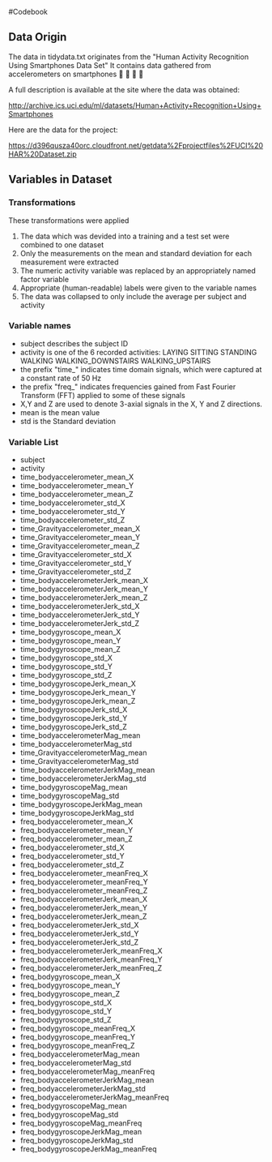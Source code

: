 #Codebook
## Data Origin
The data in tidydata.txt originates from the "Human Activity Recognition Using Smartphones Data Set"
It contains data gathered from accelerometers on smartphones :running_shirt_with_sash: :running_shirt_with_sash: :running_shirt_with_sash: :running_shirt_with_sash:

A full description is available at the site where the data was obtained:

http://archive.ics.uci.edu/ml/datasets/Human+Activity+Recognition+Using+Smartphones

Here are the data for the project:

https://d396qusza40orc.cloudfront.net/getdata%2Fprojectfiles%2FUCI%20HAR%20Dataset.zip

## Variables in Dataset

### Transformations
These transformations were applied
1. The data which was devided into a training and a test set were combined to one dataset
2. Only the measurements on the mean and standard deviation for each measurement were extracted
3. The numeric activity variable was replaced by an appropriately named factor variable
4. Appropriate (human-readable) labels were given to the variable names
5. The data was collapsed to only include the average per subject and activity

### Variable names

* subject describes the subject ID
* activity is one of the 6 recorded activities: LAYING SITTING STANDING WALKING WALKING_DOWNSTAIRS WALKING_UPSTAIRS
* the prefix "time_" indicates time domain signals, which were captured at a constant rate of 50 Hz
* the prefix "freq_" indicates frequencies gained from Fast Fourier Transform (FFT) applied to some of these signals
* X,Y and Z are used to denote 3-axial signals in the X, Y and Z directions.
* mean is the mean value
* std is the Standard deviation 

### Variable List

* subject
* activity
* time_bodyaccelerometer_mean_X
* time_bodyaccelerometer_mean_Y
* time_bodyaccelerometer_mean_Z
* time_bodyaccelerometer_std_X
* time_bodyaccelerometer_std_Y
* time_bodyaccelerometer_std_Z
* time_Gravityaccelerometer_mean_X
* time_Gravityaccelerometer_mean_Y
* time_Gravityaccelerometer_mean_Z
* time_Gravityaccelerometer_std_X
* time_Gravityaccelerometer_std_Y
* time_Gravityaccelerometer_std_Z
* time_bodyaccelerometerJerk_mean_X
* time_bodyaccelerometerJerk_mean_Y
* time_bodyaccelerometerJerk_mean_Z
* time_bodyaccelerometerJerk_std_X
* time_bodyaccelerometerJerk_std_Y
* time_bodyaccelerometerJerk_std_Z
* time_bodygyroscope_mean_X
* time_bodygyroscope_mean_Y
* time_bodygyroscope_mean_Z
* time_bodygyroscope_std_X
* time_bodygyroscope_std_Y
* time_bodygyroscope_std_Z
* time_bodygyroscopeJerk_mean_X
* time_bodygyroscopeJerk_mean_Y
* time_bodygyroscopeJerk_mean_Z
* time_bodygyroscopeJerk_std_X
* time_bodygyroscopeJerk_std_Y
* time_bodygyroscopeJerk_std_Z
* time_bodyaccelerometerMag_mean
* time_bodyaccelerometerMag_std
* time_GravityaccelerometerMag_mean
* time_GravityaccelerometerMag_std
* time_bodyaccelerometerJerkMag_mean
* time_bodyaccelerometerJerkMag_std
* time_bodygyroscopeMag_mean
* time_bodygyroscopeMag_std
* time_bodygyroscopeJerkMag_mean
* time_bodygyroscopeJerkMag_std
* freq_bodyaccelerometer_mean_X
* freq_bodyaccelerometer_mean_Y
* freq_bodyaccelerometer_mean_Z
* freq_bodyaccelerometer_std_X
* freq_bodyaccelerometer_std_Y
* freq_bodyaccelerometer_std_Z
* freq_bodyaccelerometer_meanFreq_X
* freq_bodyaccelerometer_meanFreq_Y
* freq_bodyaccelerometer_meanFreq_Z
* freq_bodyaccelerometerJerk_mean_X
* freq_bodyaccelerometerJerk_mean_Y
* freq_bodyaccelerometerJerk_mean_Z
* freq_bodyaccelerometerJerk_std_X
* freq_bodyaccelerometerJerk_std_Y
* freq_bodyaccelerometerJerk_std_Z
* freq_bodyaccelerometerJerk_meanFreq_X
* freq_bodyaccelerometerJerk_meanFreq_Y
* freq_bodyaccelerometerJerk_meanFreq_Z
* freq_bodygyroscope_mean_X
* freq_bodygyroscope_mean_Y
* freq_bodygyroscope_mean_Z
* freq_bodygyroscope_std_X
* freq_bodygyroscope_std_Y
* freq_bodygyroscope_std_Z
* freq_bodygyroscope_meanFreq_X
* freq_bodygyroscope_meanFreq_Y
* freq_bodygyroscope_meanFreq_Z
* freq_bodyaccelerometerMag_mean
* freq_bodyaccelerometerMag_std
* freq_bodyaccelerometerMag_meanFreq
* freq_bodyaccelerometerJerkMag_mean
* freq_bodyaccelerometerJerkMag_std
* freq_bodyaccelerometerJerkMag_meanFreq
* freq_bodygyroscopeMag_mean
* freq_bodygyroscopeMag_std
* freq_bodygyroscopeMag_meanFreq
* freq_bodygyroscopeJerkMag_mean
* freq_bodygyroscopeJerkMag_std
* freq_bodygyroscopeJerkMag_meanFreq


